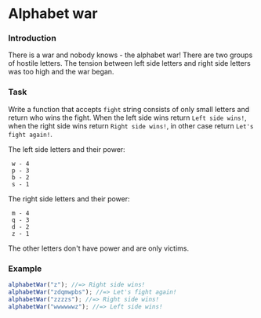 # Alphabet war

### Introduction

There is a war and nobody knows - the alphabet war!
There are two groups of hostile letters. The tension between left side letters and right side letters was too high and the war began.

### Task

Write a function that accepts `fight` string consists of only small letters and return who wins the fight. When the left side wins return `Left side wins!`, when the right side wins return `Right side wins!`, in other case return `Let's fight again!`.

The left side letters and their power:

```
 w - 4
 p - 3
 b - 2
 s - 1
```

The right side letters and their power:

```
 m - 4
 q - 3
 d - 2
 z - 1
```

The other letters don't have power and are only victims.

### Example

```js
alphabetWar("z"); //=> Right side wins!
alphabetWar("zdqmwpbs"); //=> Let's fight again!
alphabetWar("zzzzs"); //=> Right side wins!
alphabetWar("wwwwwwz"); //=> Left side wins!
```
